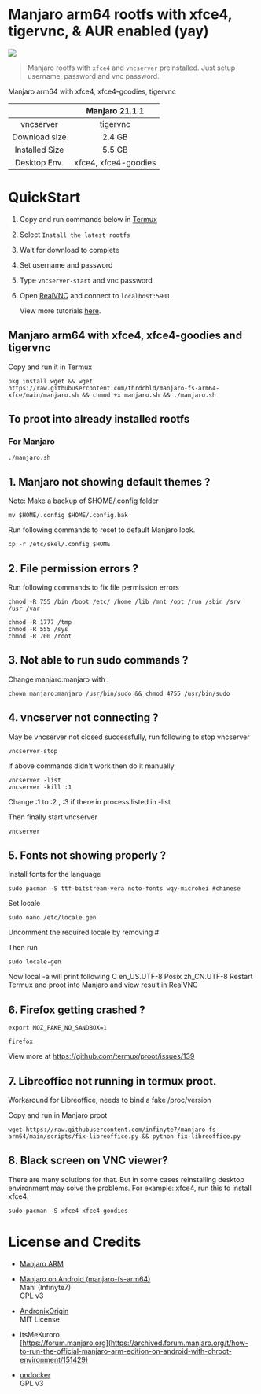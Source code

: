 # Manjaro arm64 rootfs with xfce4, tigervnc, & AUR enabled (yay)

![](manjaro.png)

> Manjaro rootfs with `xfce4` and `vncserver` preinstalled. Just setup username, password and vnc password.


Manjaro arm64 with xfce4, xfce4-goodies, tigervnc

|  | Manjaro 21.1.1  |
| :---:   | :-: |
| vncserver | tigervnc |
| Download size | 2.4 GB |
| Installed Size | 5.5 GB |
| Desktop Env. | xfce4, xfce4-goodies |

# QuickStart
1. Copy and run commands below in [Termux](https://f-droid.org/en/packages/com.termux)
2. Select `Install the latest rootfs`
3. Wait for download to complete
4. Set username and password
5. Type `vncserver-start` and vnc password
6. Open [RealVNC](https://play.google.com/store/apps/details?id=com.realvnc.viewer.android) and connect to `localhost:5901`.

    View more tutorials [here](https://github.com/infinyte7/manjaro-fs-arm64/wiki).

## Manjaro arm64 with xfce4, xfce4-goodies and tigervnc
Copy and run it in Termux
```
pkg install wget && wget https://raw.githubusercontent.com/thrdchld/manjaro-fs-arm64-xfce/main/manjaro.sh && chmod +x manjaro.sh && ./manjaro.sh
```

## To proot into already installed rootfs
### For Manjaro
```
./manjaro.sh
```

## 1. Manjaro not showing default themes ?
Note: Make a backup of $HOME/.config folder
```
mv $HOME/.config $HOME/.config.bak
```
Run following commands to reset to default Manjaro look.
```
cp -r /etc/skel/.config $HOME
```

## 2. File permission errors ?
Run following commands to fix file permission errors
```
chmod -R 755 /bin /boot /etc/ /home /lib /mnt /opt /run /sbin /srv /usr /var

chmod -R 1777 /tmp
chmod -R 555 /sys
chmod -R 700 /root
```

## 3. Not able to run sudo commands ?
Change manjaro:manjaro with <username>:<password>
```
chown manjaro:manjaro /usr/bin/sudo && chmod 4755 /usr/bin/sudo
```
## 4. vncserver not connecting ?
May be vncserver not closed successfully, run following to stop vncserver
```
vncserver-stop
```
If above commands didn't work then do it manually
```
vncserver -list
vncserver -kill :1
```
Change :1 to :2 , :3 if there in process listed in -list

Then finally start vncserver
```
vncserver 
```
## 5. Fonts not showing properly ?
Install fonts for the language
```
sudo pacman -S ttf-bitstream-vera noto-fonts wqy-microhei #chinese
```
Set locale
```
sudo nano /etc/locale.gen
```
Uncomment the required locale by removing #

Then run
```
sudo locale-gen
```
Now local -a will print following
C
en_US.UTF-8
Posix
zh_CN.UTF-8
Restart Termux and proot into Manjaro and view result in RealVNC
## 6. Firefox getting crashed ?
```
export MOZ_FAKE_NO_SANDBOX=1

firefox
```
View more at https://github.com/termux/proot/issues/139

## 7. Libreoffice not running in termux proot.
Workaround for Libreoffice, needs to bind a fake /proc/version

Copy and run in Manjaro proot
```
wget https://raw.githubusercontent.com/infinyte7/manjaro-fs-arm64/main/scripts/fix-libreoffice.py && python fix-libreoffice.py
```

## 8. Black screen on VNC viewer?
There are many solutions for that. But in some cases reinstalling desktop environment may solve the problems.
For example: xfce4, run this to install xfce4.
```
sudo pacman -S xfce4 xfce4-goodies
```
# License and Credits
- [Manjaro ARM](https://manjaro.org/)

- [Manjaro on Android (manjaro-fs-arm64)](https://github.com/krmanik/manjaro-fs-arm64)<br>
    Mani (Infinyte7)<br>GPL v3

- [AndronixOrigin](https://github.com/AndronixApp/AndronixOrigin)<br>MIT License

- ItsMeKuroro<br>[https://forum.manjaro.org](https://archived.forum.manjaro.org/t/how-to-run-the-official-manjaro-arm-edition-on-android-with-chroot-environment/151429)

- [undocker](http://github.com/larsks/undocker)<br>
    GPL v3
